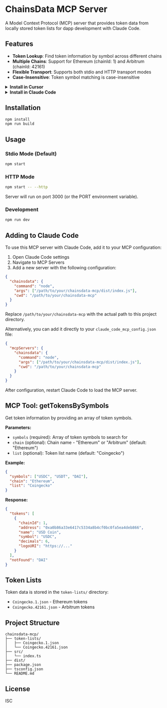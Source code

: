 # ChainsData MCP Server

A Model Context Protocol (MCP) server that provides token data from locally stored token lists for dapp development with Claude Code.

## Features

- **Token Lookup**: Find token information by symbol across different chains
- **Multiple Chains**: Support for Ethereum (chainId: 1) and Arbitrum (chainId: 42161)
- **Flexible Transport**: Supports both stdio and HTTP transport modes
- **Case-Insensitive**: Token symbol matching is case-insensitive

<details>
<summary><b>Install in Cursor</b></summary> 

Go to: `Settings` -> `Cursor Settings` -> `MCP` -> `Add new global MCP server`

Pasting the following configuration into your Cursor `~/.cursor/mcp.json` file is the recommended approach. You may also install in a specific project by creating `.cursor/mcp.json` in your project folder. See [Cursor MCP docs](https://docs.cursor.com/context/model-context-protocol) for more info.

> Since Cursor 1.0, you can click the install button below for instant one-click installation.

#### Cursor Remote Server Connection

[![Install MCP Server](https://cursor.com/deeplink/mcp-install-dark.svg)](https://cursor.com/en/install-mcp?name=chainsdata-mcp&config=eyJ1cmwiOiJodHRwczovL2NoYWluc2RhdGEtbWNwLnZlcmNlbC5hcHAvbWNwIn0K)

```json
{
  "mcpServers": {
    "chainsdata-mcp": {
      "url": "https://chainsdata-mcp.vercel.app/mcp",
    }
  }
}
```

</details>

<details>
<summary><b>Install in Claude Code</b></summary>

Run this command. See [Claude Code MCP docs](https://docs.anthropic.com/en/docs/claude-code/mcp) for more info.

#### Claude Code Remote Server Connection

```sh
claude mcp add --transport http chainsdata-mcp https://chainsdata-mcp.vercel.app/mcp
```

</details>

## Installation

```bash
npm install
npm run build
```

## Usage

### Stdio Mode (Default)
```bash
npm start
```

### HTTP Mode
```bash
npm start -- --http
```
Server will run on port 3000 (or the PORT environment variable).

### Development
```bash
npm run dev
```

## Adding to Claude Code

To use this MCP server with Claude Code, add it to your MCP configuration:

1. Open Claude Code settings
2. Navigate to MCP Servers
3. Add a new server with the following configuration:

```json
{
  "chainsdata": {
    "command": "node",
    "args": ["/path/to/your/chainsdata-mcp/dist/index.js"],
    "cwd": "/path/to/your/chainsdata-mcp"
  }
}
```

Replace `/path/to/your/chainsdata-mcp` with the actual path to this project directory.

Alternatively, you can add it directly to your `claude_code_mcp_config.json` file:

```json
{
  "mcpServers": {
    "chainsdata": {
      "command": "node",
      "args": ["/path/to/your/chainsdata-mcp/dist/index.js"],
      "cwd": "/path/to/your/chainsdata-mcp"
    }
  }
}
```

After configuration, restart Claude Code to load the MCP server.

## MCP Tool: getTokensBySymbols

Get token information by providing an array of token symbols.

**Parameters:**
- `symbols` (required): Array of token symbols to search for
- `chain` (optional): Chain name - "Ethereum" or "Arbitrum" (default: "Ethereum")
- `list` (optional): Token list name (default: "Coingecko")

**Example:**
```json
{
  "symbols": ["USDC", "USDT", "DAI"],
  "chain": "Ethereum",
  "list": "Coingecko"
}
```

**Response:**
```json
{
  "tokens": [
    {
      "chainId": 1,
      "address": "0xa0b86a33e6417c5334a8b4cf0bc0fa5ea4deb866",
      "name": "USD Coin",
      "symbol": "USDC",
      "decimals": 6,
      "logoURI": "https://..."
    }
  ],
  "notFound": "DAI"
}
```

## Token Lists

Token data is stored in the `token-lists/` directory:
- `Coingecko.1.json` - Ethereum tokens
- `Coingecko.42161.json` - Arbitrum tokens

## Project Structure

```
chainsdata-mcp/
├── token-lists/
│   ├── Coingecko.1.json
│   └── Coingecko.42161.json
├── src/
│   └── index.ts
├── dist/
├── package.json
├── tsconfig.json
└── README.md
```

## License

ISC

